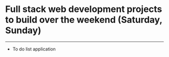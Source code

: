 # Full stack web development projects to build over the weekend (Saturday, Sunday)

---

- To do list application
